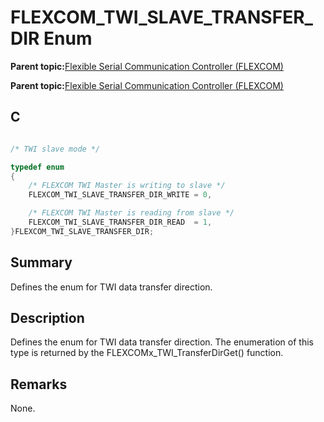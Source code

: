 # FLEXCOM\_TWI\_SLAVE\_TRANSFER\_DIR Enum

**Parent topic:**[Flexible Serial Communication Controller \(FLEXCOM\)](GUID-137968B9-4089-44C6-9B5A-2F30929F6852.md)

**Parent topic:**[Flexible Serial Communication Controller \(FLEXCOM\)](GUID-1F0CC449-4122-4C77-A199-A7874C524FDD.md)

## C

```c

/* TWI slave mode */

typedef enum
{
    /* FLEXCOM TWI Master is writing to slave */
    FLEXCOM_TWI_SLAVE_TRANSFER_DIR_WRITE = 0,

    /* FLEXCOM TWI Master is reading from slave */
    FLEXCOM_TWI_SLAVE_TRANSFER_DIR_READ  = 1,
}FLEXCOM_TWI_SLAVE_TRANSFER_DIR;

```

## Summary

Defines the enum for TWI data transfer direction.

## Description

Defines the enum for TWI data transfer direction. The enumeration of this type is returned by the FLEXCOMx\_TWI\_TransferDirGet\(\) function.

## Remarks

None.


